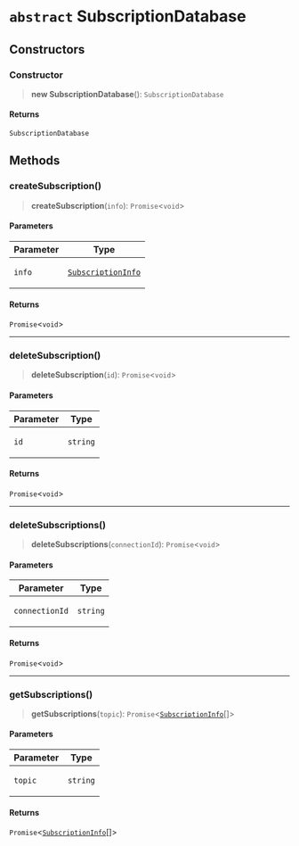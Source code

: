 # `abstract` SubscriptionDatabase

## Constructors

### Constructor

> **new SubscriptionDatabase**(): `SubscriptionDatabase`

#### Returns

`SubscriptionDatabase`

## Methods

### createSubscription()

> **createSubscription**(`info`): `Promise`\<`void`\>

#### Parameters

<table>
<thead>
<tr>
<th>Parameter</th>
<th>Type</th>
</tr>
</thead>
<tbody>
<tr>
<td>

`info`

</td>
<td>

[`SubscriptionInfo`](../interfaces/SubscriptionInfo.md)

</td>
</tr>
</tbody>
</table>

#### Returns

`Promise`\<`void`\>

---

### deleteSubscription()

> **deleteSubscription**(`id`): `Promise`\<`void`\>

#### Parameters

<table>
<thead>
<tr>
<th>Parameter</th>
<th>Type</th>
</tr>
</thead>
<tbody>
<tr>
<td>

`id`

</td>
<td>

`string`

</td>
</tr>
</tbody>
</table>

#### Returns

`Promise`\<`void`\>

---

### deleteSubscriptions()

> **deleteSubscriptions**(`connectionId`): `Promise`\<`void`\>

#### Parameters

<table>
<thead>
<tr>
<th>Parameter</th>
<th>Type</th>
</tr>
</thead>
<tbody>
<tr>
<td>

`connectionId`

</td>
<td>

`string`

</td>
</tr>
</tbody>
</table>

#### Returns

`Promise`\<`void`\>

---

### getSubscriptions()

> **getSubscriptions**(`topic`): `Promise`\<[`SubscriptionInfo`](../interfaces/SubscriptionInfo.md)[]\>

#### Parameters

<table>
<thead>
<tr>
<th>Parameter</th>
<th>Type</th>
</tr>
</thead>
<tbody>
<tr>
<td>

`topic`

</td>
<td>

`string`

</td>
</tr>
</tbody>
</table>

#### Returns

`Promise`\<[`SubscriptionInfo`](../interfaces/SubscriptionInfo.md)[]\>
